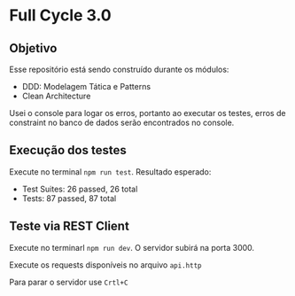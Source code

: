 # Full Cycle 3.0

## Objetivo

Esse repositório está sendo construído durante os módulos:

- DDD: Modelagem Tática e Patterns
- Clean Architecture

Usei o console para logar os erros, portanto ao executar os testes, erros de constraint no banco de dados serão encontrados no console.

## Execução dos testes

Execute no terminal `npm run test`.
Resultado esperado:

- Test Suites: 26 passed, 26 total
- Tests: 87 passed, 87 total

## Teste via REST Client

Execute no terminarl `npm run dev`.
O servidor subirá na porta 3000.

Execute os requests disponíveis no arquivo `api.http`

Para parar o servidor use `Crtl+C`
